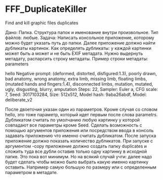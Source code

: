 # FFF_DuplicateKiller
Find and kill graphic files duplicates

Дано:
Папка. Структура папок и именование внутри произвольное. Тип файлов: любые.
Задача:
Написать консольное приложение, которому можно будет указать путь до папки. Далее приложение должно найти дубликаты картинок.
Как определять дубликаты: у каждой картинки может быть а может и не быть  EXIF метадата. Нужно выдернуть метадату, распарсить строку метадаты. 
Пример строки метадаты:
parameters

hello
Negative prompt: (deformed, distorted, disfigured:1.3), poorly drawn, bad anatomy, wrong anatomy, extra limb, missing limb, floating limbs, (mutated hands and fingers:1.4), disconnected limbs, mutation, mutated, ugly, disgusting, blurry, amputation
Steps: 22, Sampler: Euler a, CFG scale: 7, Seed: 3017103284, Size: 512x512, Model hash: 9aba26abdf, Model: deliberate_v2

После двоеточия указан один из параметров. Кроме случая со словом hello, это тоже параметр, который идет первым после слова parametrs.
Дубликатом считать по умолчанию любую картинку у которой совпадают все параметры кроме Seed. Сделать возможность с помощью аргументов приложения или посредством ввода в консоль задавать приложению что именно считать дубликатом.
После запуска приложение должно показать количество дубликатов. При запуске с аргументом -copy приложение должно создать папку duplicates и сложить туда все дубли оставив только одну картинку в исходной папке. 
Это пока вот минимум. Но на всякий случай учти: далее надо будет сделать чтобы можно было выбрать какую именно картинку оставить. Например самую большую по размеру или с определенным параметром в метадате.
